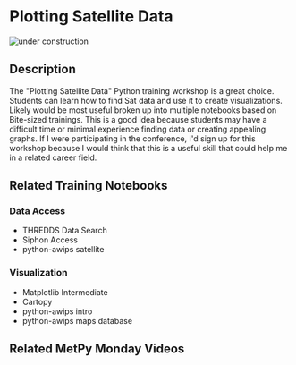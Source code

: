 Plotting Satellite Data
=======================

![under construction](https://images2.minutemediacdn.com/image/upload/c_fit,f_auto,fl_lossy,q_auto,w_728/v1555999902/shape/mentalfloss/under_construction1_0.gif?itok=Pn9g_wu6)

## Description

The "Plotting Satellite Data" Python training workshop is a great choice.
Students can learn how to find Sat data and use it to create visualizations.
Likely would be most useful broken up into multiple notebooks based on Bite-sized trainings.
This is a good idea because students may have a difficult time or minimal experience finding data or creating appealing graphs.
If I were participating in the conference, I'd sign up for this workshop because I would think that this is a useful skill that could help me in a related career field.

## Related Training Notebooks

### Data Access
* THREDDS Data Search
* Siphon Access
* python-awips satellite

### Visualization
* Matplotlib Intermediate
* Cartopy
* python-awips intro
* python-awips maps database

## Related MetPy Monday Videos